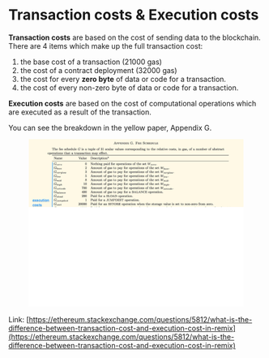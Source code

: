 # Transaction costs & Execution costs

**Transaction costs** are based on the cost of sending data to the blockchain. There are 4 items which make up the full transaction cost:

1. the base cost of a transaction (21000 gas)
2. the cost of a contract deployment (32000 gas)
3. the cost for every **zero byte** of data or code for a transaction.
4. the cost of every non-zero byte of data or code for a transaction.

**Execution costs** are based on the cost of computational operations which are executed as a result of the transaction.

You can see the breakdown in the yellow paper, Appendix G.

<figure><img src="../.gitbook/assets/image (113).png" alt=""><figcaption></figcaption></figure>

Link: [https://ethereum.stackexchange.com/questions/5812/what-is-the-difference-between-transaction-cost-and-execution-cost-in-remix](https://ethereum.stackexchange.com/questions/5812/what-is-the-difference-between-transaction-cost-and-execution-cost-in-remix)
